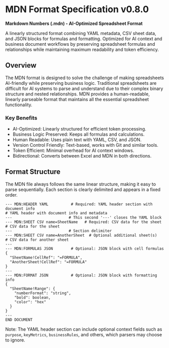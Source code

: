 # MDN Format Specification v0.8.0

**Markdown Numbers (.mdn) - AI-Optimized Spreadsheet Format**

A linearly structured format combining YAML metadata, CSV sheet data, and JSON blocks for formulas and formatting. Optimized for AI context and business document workflows by preserving spreadsheet formulas and relationships while maintaining maximum readability and token efficiency.

## Overview

The MDN format is designed to solve the challenge of making spreadsheets AI-friendly while preserving business logic. Traditional spreadsheets are difficult for AI systems to parse and understand due to their complex binary structure and nested relationships. MDN provides a human-readable, linearly parseable format that maintains all the essential spreadsheet functionality.

### Key Benefits

- AI-Optimized: Linearly structured for efficient token processing.
- Business Logic Preserved: Keeps all formulas and calculations.
- Human Readable: Uses plain text with YAML, CSV, and JSON.
- Version Control Friendly: Text-based, works with Git and similar tools.
- Token Efficient: Minimal overhead for AI context windows.
- Bidirectional: Converts between Excel and MDN in both directions.

## Format Structure

The MDN file always follows the same linear structure, making it easy to parse sequentially. Each section is clearly delimited and appears in a fixed order.

```
--- MDN:HEADER YAML          # Required: YAML header section with document info
# YAML header with document info and metadata
---                         # This second '---' closes the YAML block
--- MDN:SHEET CSV name=SheetName   # Required: CSV data for the sheet
# CSV data for the sheet
---                         # Section delimiter
--- MDN:SHEET CSV name=AnotherSheet  # Optional additional sheet(s)
# CSV data for another sheet
---
--- MDN:FORMULAS JSON        # Optional: JSON block with cell formulas
{
  "SheetName!CellRef": "=FORMULA",
  "AnotherSheet!CellRef": "=FORMULA"
}
---
--- MDN:FORMAT JSON          # Optional: JSON block with formatting info
{
  "SheetName!Range": {
    "numberFormat": "string",
    "bold": boolean,
    "color": "hex"
  }
}
---
END DOCUMENT
```

Note: The YAML header section can include optional context fields such as `purpose`, `keyMetrics`, `businessRules`, and others, which parsers may choose to ignore.
